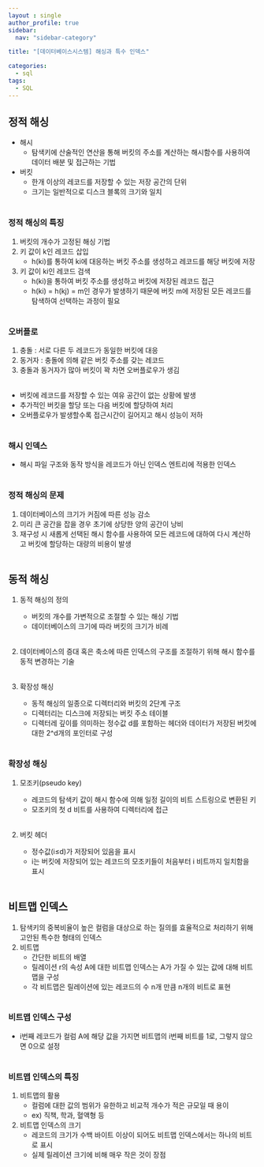 ```yaml
---
layout : single
author_profile: true
sidebar: 
  nav: "sidebar-category"

title: "[데이터베이스시스템] 해싱과 특수 인덱스"

categories:
  - sql
tags:
  - SQL
---
```


## 정적 해싱
- 해시<br>
	- 탐색키에 산술적인 연산을 통해 버킷의 주소를 계산하는 해시함수를 사용하여 데이터 배분 및 접근하는 기법<br>
- 버킷 <br>
	- 한개 이상의 레코드를 저장할 수 있는 저장 공간의 단위<br>
	- 크기는 일반적으로 디스크 블록의 크기와 일치<br><br>

### 정적 해싱의 특징
1. 버킷의 개수가 고정된 해싱 기법<br>
2. 키 값이 k인 레코드 삽입<br>
	- h(ki)를 통하여 ki에 대응하는 버킷 주소를 생성하고 레코드를 해당 버킷에 저장<br>
3. 키 값이 ki인 레코드 검색<br>
	- h(ki)을 통하여 버킷 주소를 생성하고 버킷에 저장된 레코드 접근<br>
	- h(ki) =  h(kj) = m인 경우가 발생하기 때문에 버킷 m에 저장된 모든 레코드를 탐색하여 선택하는 과정이 필요<br><br>

### 오버플로
1. 충돌 : 서로 다른 두 레코드가 동일한 버킷에 대응<br>
2. 동거자 : 충돌에 의해 같은 버킷 주소를 갖는 레코드<br>
3. 충돌과 동거자가 많아 버킷이 꽉 차면 오버플로우가 생김<br><br>

- 버킷에 레코드를 저장할 수 있는 여유 공간이 없는 상황에 발생<br>
- 추가적인 버킷을 할당 또는 다음 버킷에 할당하여 처리<br>
- 오버플로우가 발생할수록 접근시간이 길어지고 해시 성능이 저하<br><br>

### 해시 인덱스
- 해시 파일 구조와 동작 방식을 레코드가 아닌 인덱스 엔트리에 적용한 인덱스<br><br>

### 정적 해싱의 문제
1. 데이터베이스의 크기가 커짐에 따른 성능 감소<br>
2. 미리 큰 공간을 잡을 경우 초기에 상당한 양의 공간이 낭비<br>
3. 재구성 시 새롭게 선택된 해시 함수를 사용하여 모든 레코드에 대하여 다시 계산하고 버킷에 할당하는 대량의 비용이 발생<br><br>

## 동적 해싱
1. 동적 해싱의 정의<br>
	- 버킷의 개수를 가변적으로 조절할 수 있는 해싱 기법<br>
	- 데이터베이스의 크기에 따라 버킷의 크기가 비례<br><br>

2. 데이터베이스의 증대 혹은 축소에 따른 인덱스의 구조를 조절하기 위해 해시 함수를 동적 변경하는 기술<br><br>

3. 확장성 해싱<br>
	- 동적 해싱의 일종으로 디렉터리와 버킷의 2단계 구조<br>
	- 디렉터리는 디스크에 저장되는 버킷 주소 테이블<br>
	- 디렉터레 깊이를 의미하는 정수값 d를 포함하는 헤더와 데이터가 저장된 버킷에 대한 2^d개의 포인터로 구성<br><br>

### 확장성 해싱
1. 모조키(pseudo key)<br>
	- 레코드의 탐색키 값이 해시 함수에 의해 일정 길이의 비트 스트링으로 변환된 키<br>
	- 모조키의 첫 d 비트를 사용하여 디렉터리에 접근<br><br>

2. 버킷 헤더<br>
	- 정수값(i≤d)가 저장되어 있음을 표시<br>
	- i는 버킷에 저장되어 있는 레코드의 모조키들이 처음부터 i 비트까지 일치함을 표시<br><br>

## 비트맵 인덱스
1. 탐색키의 중복비율이 높은 컬럼을 대상으로 하는 질의를 효율적으로 처리하기 위해 고안된 특수한 형태의 인덱스<br>
2. 비트맵<br>
	- 간단한 비트의 배열<br>
	- 릴레이션 r의 속성 A에 대한 비트맵 인덱스는 A가 가질 수 있는 값에 대해 비트맵을 구성<br>
	- 각 비트맵은 릴레이션에 있는 레코드의 수 n개 만큼 n개의 비트로 표현<br><br>

### 비트맵 인덱스 구성
- i번째 레코드가 컬럼 A에 해당 값을 가지면 비트맵의 i번째 비트를 1로, 그렇지 않으면 0으로 설정<br><br>

### 비트맵 인덱스의 특징
1. 비트맵의 활용<br>
	- 컬럼에 대한 값의 범위가 유한하고 비교적 개수가 적은 규모일 때 용이<br>
	- ex) 직책, 학과, 혈액형 등<br>
2.  비트맵 인덱스의 크기<br>
	- 레코드의 크기가 수백 바이트 이상이 되어도 비트맵 인덱스에서는 하나의 비트로 표시<br>
	- 실제 릴레이션 크기에 비해 매우 작은 것이 장점<br><br>
